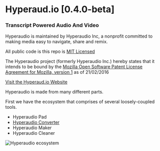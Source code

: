 Hyperaud.io [0.4.0-beta]
========================

### Transcript Powered Audio And Video

Hyperaudio is maintained by Hyperaudio Inc, a nonprofit committed to making media easy to navigate, share and remix.

All public code is this repo is [MIT Licensed](https://github.com/hyperaudio/README/blob/master/MIT-licence.md)

The Hyperaudio project (formerly Hyperaudio Inc.) hereby states that it intends to be bound by the [Mozilla Open Software Patent License Agreement for Mozilla, version 1](https://www.mozilla.org/en-US/about/patents/license/) as of 21/02/2016 


[Visit the Hyperaud.io Website](http://hyperaud.io)

Hyperaudio is made from many different parts.

First we have the ecosystem that comprises of several loosely-coupled tools.

- Hyperaudio Pad
- [Hyperaudio Converter](https://github.com/hyperaudio/ha-converter)
- Hyperaudio Maker
- Hyperaudio Cleaner


![Hyperaudio ecosystem](http://hyperaud.io/assets/images/inserts/hyperaudio-diagram@2x.png)
